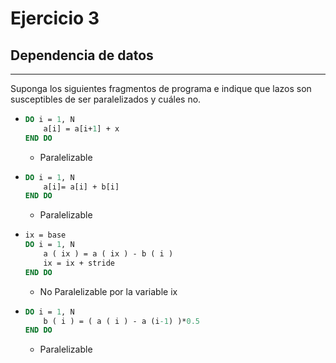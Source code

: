 # Ejercicio 3

## Dependencia de datos
---

Suponga los siguientes fragmentos de programa e indique que lazos son susceptibles de ser paralelizados y cuáles no.

-
    ```Pascal
    DO i = 1, N
        a[i] = a[i+1] + x
    END DO
    ```
    - Paralelizable

-
    ```Pascal
    DO i = 1, N
        a[i]= a[i] + b[i]
    END DO
    ```
    - Paralelizable
-
    ```Pascal
    ix = base
    DO i = 1, N
        a ( ix ) = a ( ix ) - b ( i )
        ix = ix + stride
    END DO
    ```
    - No Paralelizable por la variable ix
-
    ```Pascal
    DO i = 1, N
        b ( i ) = ( a ( i ) - a (i-1) )*0.5
    END DO
    ```
    - Paralelizable
